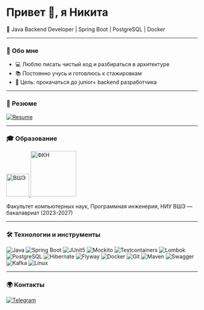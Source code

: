 # Привет 👋, я Никита

🎯 Java Backend Developer | Spring Boot | PostgreSQL | Docker  

---

### 🚀 Обо мне
- 💻 Люблю писать чистый код и разбираться в архитектуре
- 📚 Постоянно учусь и готовлюсь к стажировкам
- 🎯 Цель: прокачаться до junior+ backend разработчика  

---

### 📄 Резюме
[![Resume](https://img.shields.io/badge/📄_Резюме-PDF-red?style=for-the-badge)](resume.pdf)

---

### 🎓 Образование

<a href="https://www.hse.ru/">
  <img src="https://www.hse.ru/mirror/pubs/share/522215913" alt="ВШЭ" width="60"/>
</a>
<a href="https://cs.hse.ru/">
  <img src="https://cs.hse.ru/mirror/pubs/share/932022850.svg" alt="ФКН" width="120"/>
</a>  

Факультет компьютерных наук, Программная инженерия, НИУ ВШЭ — бакалавриат (2023-2027)

---

### 🛠️ Технологии и инструменты
![Java](https://img.shields.io/badge/Java-ED8B00?style=for-the-badge&logo=openjdk&logoColor=white)
![Spring Boot](https://img.shields.io/badge/Spring%20Boot-6DB33F?style=for-the-badge&logo=springboot&logoColor=white)
![JUnit5](https://img.shields.io/badge/JUnit_5-25A162?style=for-the-badge&logo=junit5&logoColor=white)
![Mockito](https://img.shields.io/badge/Mockito-2C2C2C?style=for-the-badge&logo=mockito&logoColor=white)
![Testcontainers](https://img.shields.io/badge/Testcontainers-2496ED?style=for-the-badge&logo=testcontainers&logoColor=white)
![Lombok](https://img.shields.io/badge/Lombok-BC2C29?style=for-the-badge&logo=lombok&logoColor=white)
![PostgreSQL](https://img.shields.io/badge/PostgreSQL-316192?style=for-the-badge&logo=postgresql&logoColor=white)
![Hibernate](https://img.shields.io/badge/Hibernate-59666C?style=for-the-badge&logo=hibernate&logoColor=white)
![Flyway](https://img.shields.io/badge/Flyway-CC0200?style=for-the-badge&logo=flyway&logoColor=white)
![Docker](https://img.shields.io/badge/Docker-2496ED?style=for-the-badge&logo=docker&logoColor=white)
![Git](https://img.shields.io/badge/Git-F05032?style=for-the-badge&logo=git&logoColor=white)
![Maven](https://img.shields.io/badge/Maven-C71A36?style=for-the-badge&logo=apachemaven&logoColor=white)
![Swagger](https://img.shields.io/badge/Swagger-85EA2D?style=for-the-badge&logo=swagger&logoColor=black)
![Kafka](https://img.shields.io/badge/Apache%20Kafka-231F20?style=for-the-badge&logo=apachekafka&logoColor=white)
![Linux](https://img.shields.io/badge/Linux-FCC624?style=for-the-badge&logo=linux&logoColor=black)

---

### 🌍 Контакты
[![Telegram](https://img.shields.io/badge/Telegram-26A5E4?style=for-the-badge&logo=telegram&logoColor=white)](https://t.me/ayungich)
